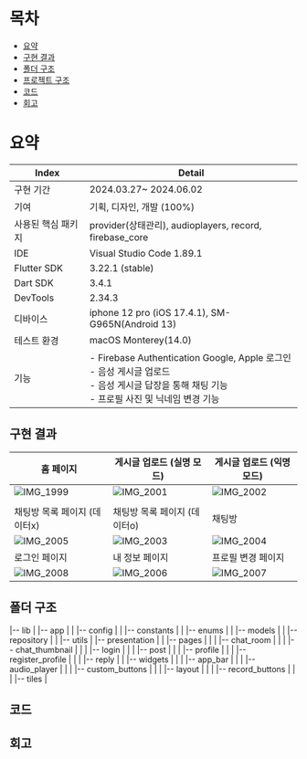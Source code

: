 # 목차
- [요약](#요약)
- [구현 결과](#구현-결과)
- [폴더 구조](#폴더-구조)
- [프로젝트 구조](#프로젝트-구조)
- [코드](#코드)
- [회고](#회고)

# 요약
| Index                | Detail                                                  |
|----------------------|---------------------------------------------------------|
| 구현 기간            | 2024.03.27~ 2024.06.02                                  |
| 기여                 | 기획, 디자인, 개발 (100%)                               |
| 사용된 핵심 패키지   | provider(상태관리), audioplayers, record, firebase_core |
| IDE                  | Visual Studio Code 1.89.1                               |
| Flutter SDK          | 3.22.1 (stable)                                         |
| Dart SDK             | 3.4.1                                                   |
| DevTools             | 2.34.3                                                  |
| 디바이스             | iphone 12 pro (iOS 17.4.1), SM-G965N(Android 13)           |
| 테스트 환경          | macOS Monterey(14.0)                                  |
| 기능                 | - Firebase Authentication Google, Apple 로그인 <br> - 음성 게시글 업로드 <br> - 음성 게시글 답장을 통해 채팅 기능 <br> - 프로필 사진 및 닉네임 변경 기능 |

## 구현 결과
| 홈 페이지 | 게시글 업로드 (실명 모드)         | 게시글 업로드 (익명 모드) |
|--------------------|-------------------|----------------------|
| ![IMG_1999](https://github.com/Yundal0/everyones_tone/assets/101382788/1621b1e8-255d-4419-ba4e-356595caa176)             | ![IMG_2001](https://github.com/Yundal0/everyones_tone/assets/101382788/e5c6a9d1-e587-4f60-9661-117bd2c14601) | ![IMG_2002](https://github.com/Yundal0/everyones_tone/assets/101382788/b15ae0a1-da6f-4596-87b9-e304266de972)
               |
| 채팅방 목록 페이지 (데이터x) | 채팅방 목록 페이지 (데이터o) | 채팅방 |
| ![IMG_2005](https://github.com/Yundal0/everyones_tone/assets/101382788/ae766316-4c20-4cae-970d-b39bc5aa3719)             | ![IMG_2003](https://github.com/Yundal0/everyones_tone/assets/101382788/36b700c4-2222-48f6-adc5-815b30b7593a)            | ![IMG_2004](https://github.com/Yundal0/everyones_tone/assets/101382788/db511457-1eaf-4fb5-a6c4-e94b80f7ec2c)               |
| 로그인 페이지 | 내 정보 페이지 | 프로필 변경 페이지 |
| ![IMG_2008](https://github.com/Yundal0/everyones_tone/assets/101382788/34ff1097-471b-4947-b034-dbf3bbe7cd48)             | ![IMG_2006](https://github.com/Yundal0/everyones_tone/assets/101382788/b4c318e5-3475-4f6a-acca-c689410e3a1a)            | ![IMG_2007](https://github.com/Yundal0/everyones_tone/assets/101382788/c24c8bd9-40d0-4d65-820e-f6b48f0a15f3)               |

## 폴더 구조
 |-- lib
 |   |-- app
 |   |   |-- config
 |   |   |-- constants
 |   |   |-- enums
 |   |   |-- models
 |   |   |-- repository
 |   |   |-- utils
 |   |-- presentation
 |   |   |-- pages
 |   |   |   |-- chat_room
 |   |   |   |-- chat_thumbnail
 |   |   |   |-- login
 |   |   |   |-- post
 |   |   |   |-- profile
 |   |   |   |-- register_profile
 |   |   |   |-- reply
 |   |   |-- widgets
 |   |   |   |-- app_bar
 |   |   |   |-- audio_player
 |   |   |   |-- custom_buttons
 |   |   |   |-- layout
 |   |   |   |-- record_buttons
 |   |   |   |--  tiles
 |

## 코드

## 회고
